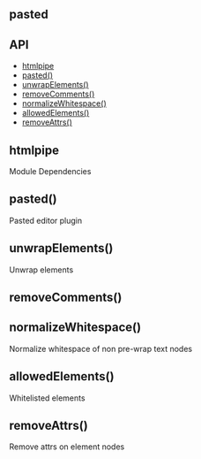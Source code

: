 pasted
---

API
---

  - [htmlpipe](#htmlpipe)
  - [pasted()](#pasted)
  - [unwrapElements()](#unwrapelements)
  - [removeComments()](#removecomments)
  - [normalizeWhitespace()](#normalizewhitespace)
  - [allowedElements()](#allowedelements)
  - [removeAttrs()](#removeattrs)

## htmlpipe

  Module Dependencies

## pasted()

  Pasted editor plugin

## unwrapElements()

  Unwrap elements

## removeComments()

  

## normalizeWhitespace()

  Normalize whitespace of non pre-wrap text nodes

## allowedElements()

  Whitelisted elements

## removeAttrs()

  Remove attrs on element nodes
